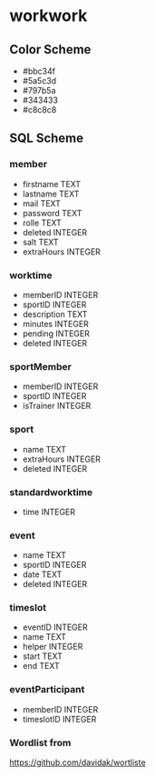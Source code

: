 # workwork

## Color Scheme
* #bbc34f
* #5a5c3d
* #797b5a
* #343433
* #c8c8c8

## SQL Scheme
### member
* firstname TEXT
* lastname TEXT
* mail TEXT
* password TEXT
* rolle TEXT
* deleted INTEGER
* salt TEXT
* extraHours INTEGER

### worktime
* memberID INTEGER
* sportID INTEGER
* description TEXT
* minutes INTEGER
* pending INTEGER
* deleted INTEGER

### sportMember
* memberID INTEGER
* sportID INTEGER
* isTrainer INTEGER

### sport
* name TEXT
* extraHours INTEGER
* deleted INTEGER

### standardworktime
* time INTEGER

### event
* name TEXT
* sportID INTEGER
* date TEXT
* deleted INTEGER

### timeslot
* eventID INTEGER
* name TEXT
* helper INTEGER
* start TEXT
* end TEXT

### eventParticipant
* memberID INTEGER
* timeslotID INTEGER

### Wordlist from 
https://github.com/davidak/wortliste
